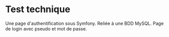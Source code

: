 # Test technique

Une page d'authentification sous Symfony. Reliée à une BDD MySQL. Page de login avec pseudo et mot de passe.
